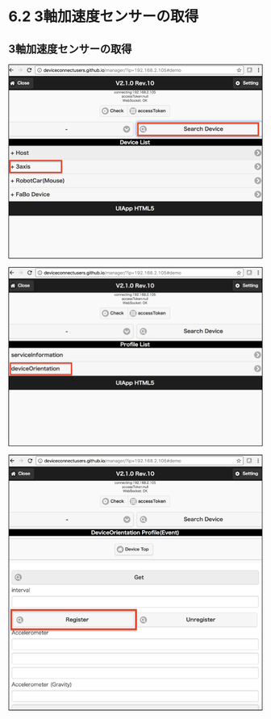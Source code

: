 # 6.2 3軸加速度センサーの取得

## 3軸加速度センサーの取得

![](./img/3axis101.png)

![](./img/3axis102.png)

![](./img/3axis103.png)



